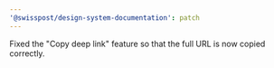 ```yaml
---
'@swisspost/design-system-documentation': patch
---
```


Fixed the "Copy deep link" feature so that the full URL is now copied correctly.
